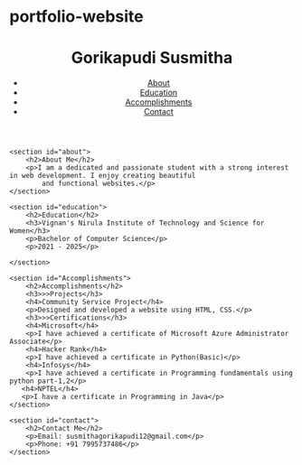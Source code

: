 # portfolio-website
<!DOCTYPE html>
<html lang="en">

<head>
    <meta charset="UTF-8">
    <meta name="viewport" content="width=device-width, initial-scale=1.0">
    <title>Student Portfolio</title>
    <link rel="stylesheet" href="styles.css">
</head>

<body>
    <header>
        <h1>Gorikapudi Susmitha</h1>
        <nav>
            <ul>
                <li><a href="#about">About</a></li>
                <li><a href="#education">Education</a></li>
                <li><a href="#Accomplishments">Accomplishments</a></li>
                <li><a href="#contact">Contact</a></li>
            </ul>
        </nav>
    </header>

    <section id="about">
        <h2>About Me</h2>
        <p>I am a dedicated and passionate student with a strong interest in web development. I enjoy creating beautiful
            and functional websites.</p>
    </section>

    <section id="education">
        <h2>Education</h2>
        <h3>Vignan's Nirula Institute of Technology and Science for Women</h3>
        <p>Bachelor of Computer Science</p>
        <p>2021 - 2025</p>
        
    </section>

    <section id="Accomplishments">
        <h2>Accomplishments</h2>
        <h3>>>Projects</h3>
        <h4>Community Service Project</h4>
        <p>Designed and developed a website using HTML, CSS.</p>
        <h3>>>Certifications</h3>
        <h4>Microsoft</h4>
        <p>I have achieved a certificate of Microsoft Azure Administrator Associate</p>
        <h4>Hacker Rank</h4>
        <p>I have achieved a certificate in Python(Basic)</p>
        <h4>Infosys</h4>
        <p>I have achieved a certificate in Programming fundamentals using python part-1,2</p>
       <h4>NPTEL</h4>
       <p>I have a certificate in Programming in Java</p>
    </section>

    <section id="contact">
        <h2>Contact Me</h2>
        <p>Email: susmithagorikapudi12@gmail.com</p>
        <p>Phone: +91 7995737486</p>
    </section>

    
</body>
</html>




